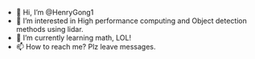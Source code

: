 - 👋 Hi, I’m @HenryGong1
- 👀 I’m interested in High performance computing and Object detection methods using lidar.
- 🌱 I’m currently learning math, LOL!
- 📫 How to reach me? Plz leave messages.

<!---
HenryGong1/HenryGong1 is a ✨ special ✨ repository because its `README.md` (this file) appears on your GitHub profile.
You can click the Preview link to take a look at your changes.
--->
